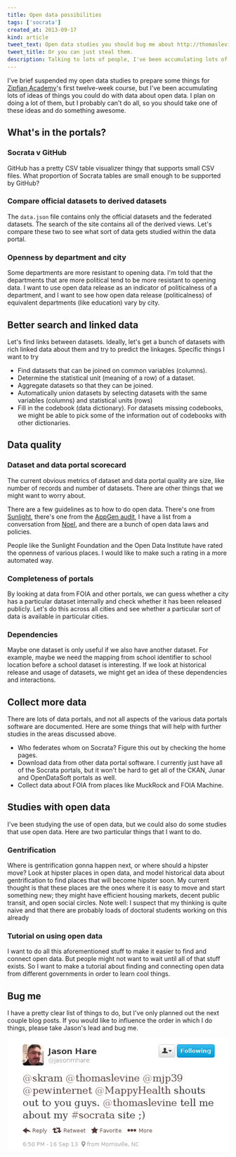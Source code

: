```yaml
---
title: Open data possibilities
tags: ['socrata']
created_at: 2013-09-17
kind: article
tweet_text: Open data studies you should bug me about http://thomaslevine.com/!/open-data-plans
tweet_title: Or you can just steal them.
description: Talking to lots of people, I've been accumulating lots of ideas of things you could do with data about open data.
---
```

I've brief suspended my open data studies to prepare
some things for [Zipfian Academy](http://zipfianacademy)'s
first twelve-week course, but I've been accumulating
lots of ideas of things you could do with data about
open data. I plan on doing a lot of them, but I
probably can't do all, so you should take one of these
ideas and do something awesome.

## What's in the portals?

### Socrata v GitHub
GitHub has a pretty CSV table visualizer thingy that supports small CSV files.
What proportion of Socrata tables are small enough to be supported by GitHub?

### Compare official datasets to derived datasets
The `data.json` file contains only the official datasets and the federated datasets.
The search of the site contains all of the derived views. Let's compare these two to
see what sort of data gets studied within the data portal.

### Openness by department and city
Some departments are more resistant to opening data. I'm told that the departments
that are more political tend to be more resistant to opening data. I want to use
open data release as an indicator of politicalness of a department, and I want to
see how open data release (politicalness) of equivalent departments (like education)
vary by city.

## Better search and linked data

Let's find links between datasets. Ideally, let's get a bunch of datasets with rich
linked data about them and try to predict the linkages. Specific things I want to try

* Find datasets that can be joined on common variables (columns).
* Determine the statistical unit (meaning of a row) of a dataset.
* Aggregate datasets so that they can be joined.
* Automatically union datasets by selecting datasets with the same variables (columns)
    and statistical units (rows)
* Fill in the codebook (data dictionary). For datasets missing codebooks, we might be
    able to pick some of the information out of codebooks with other dictionaries.

## Data quality

### Dataset and data portal scorecard
The current obvious metrics of dataset and data portal quality are
size, like number of records and number of datasets. There are other
things that we might want to worry about.

There are a few guidelines as to how to do open data.
There's one from [Sunlight](http://sunlightfoundation.com/opendataguidelines/),
there's one from the [AppGen audit](http://www.appgen.me/audit/),
I have a list from a conversation from [Noel](http://noneck.org/),
and there are a bunch of open data laws and policies.

People like the Sunlight Foundation and the Open Data Institute
have rated the openness of various places. I would like to make
such a rating in a more automated way.

### Completeness of portals
By looking at data from FOIA and other portals, we can guess whether
a city has a particular dataset internally and check whether it has
been released publicly. Let's do this across all cities and see whether
a particular sort of data is available in particular cities.

### Dependencies
Maybe one dataset is only useful if we also have another dataset.
For example, maybe we need the mapping from school identifier to
school location before a school dataset is interesting. If we look
at historical release and usage of datasets, we might get an idea
of these dependencies and interactions.

## Collect more data
There are lots of data portals, and not all
aspects of the various data portals software
are documented. Here are some things that will
help with further studies in the areas discussed
above.

* Who federates whom on Socrata? Figure this out by checking the
    home pages.
* Download data from other data portal software. I currently just
    have all of the Socrata portals, but it won't be hard to get all
    of the CKAN, Junar and OpenDataSoft portals as well.
* Collect data about FOIA from places like MuckRock and FOIA Machine.

## Studies with open data
I've been studying the use of open data, but we could also do some studies
that use open data. Here are two particular things that I want to do.

### Gentrification
Where is gentrification gonna happen next, or where should a hipster move?
Look at hipster places in open data, and model historical data about gentrification
to find places that will become hipster soon. My current thought is that these
places are the ones where it is easy to move and start something new; they might
have efficient housing markets, decent public transit, and open social circles.
Note well: I suspect that my thinking is quite naive and that there are probably
loads of doctoral students working on this already

### Tutorial on using open data
I want to do all this aforementioned stuff to make it easier to find and connect
open data. But people might not want to wait until all of that stuff exists.
So I want to make a tutorial about finding and connecting open data from different
governments in order to learn cool things.

## Bug me
I have a pretty clear list of things to do, but I've only planned out the next
couple blog posts. If you would like to influence the order in which I do things,
please take Jason's lead and bug me.

[![@thomaslevine tell me about my #socrata site ;)](jason.png)](https://twitter.com/jasonmhare/status/379739193230233600)
